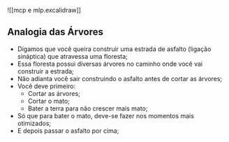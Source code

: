 ![[mcp e mlp.excalidraw]]


## Analogia das Árvores
- Digamos que você queira construir uma estrada de asfalto (ligação sináptica) que atravessa uma floresta;
- Essa floresta possui diversas árvores no caminho onde você vai construir a estrada;
- Não adianta você sair construindo o asfalto antes de cortar as árvores;
- Você deve primeiro:
	- Cortar as árvores;
	- Cortar o mato;
	- Bater a terra para não crescer mais mato;
- Só que para bater o mato, deve-se fazer nos momentos mais otimizados;
- E depois passar o asfalto por cima;